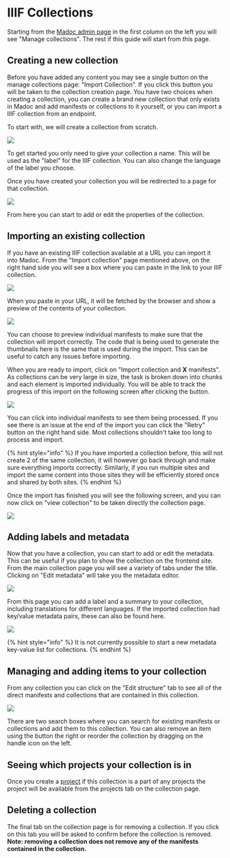 # IIIF Collections

Starting from the [Madoc admin page](../../administration-pages.md#madoc-admin-page) in the first column on the left you will see "Manage collections". The rest if this guide will start from this page.

## Creating a new collection

Before you have added any content you may see a single button on the manage collections page: "Import Collection". If you click this button you will be taken to the collection creation page. You have two choices when creating a collection, you can create a brand new collection that only exists in Madoc and add manifests or collections to it yourself, or you can import a IIIF collection from an endpoint.

To start with, we will create a collection from scratch.

![](../../.gitbook/assets/screenshot-2021-05-06-at-17.17.17.png)

To get started you only need to give your collection a name. This will be used as the "label" for the IIIF collection. You can also change the language of the label you choose.

Once you have created your collection you will be redirected to a page for that collection.

![](../../.gitbook/assets/screenshot-2021-05-06-at-17.17.55.png)

From here you can start to add or edit the properties of the collection.

## Importing an existing collection

If you have an existing IIIF collection available at a URL you can import it into Madoc. From the "Import collection" page mentioned above, on the right hand side you will see a box where you can paste in the link to your IIIF collection.

![](../../.gitbook/assets/screenshot-2021-05-06-at-17.18.10.png)

When you paste in your URL, it will be fetched by the browser and show a preview of the contents of your collection.

![](../../.gitbook/assets/screenshot-2020-09-02-at-20.37.51.png)

You can choose to preview individual manifests to make sure that the collection will import correctly. The code that is being used to generate the thumbnails here is the same that is used during the import. This can be useful to catch any issues before importing.

When you are ready to import, click on "Import collection and **X** manifests". As collections can be very large in size, the task is broken down into chunks and each element is imported individually. You will be able to track the progress of this import on the following screen after clicking the button.

![](../../.gitbook/assets/screenshot-2020-09-02-at-20.41.30.png)

You can click into individual manifests to see them being processed. If you see there is an issue at the end of the import you can click the "Retry" button on the right hand side. Most collections shouldn't take too long to process and import.

{% hint style="info" %}
If you have imported a collection before, this will not create 2 of the same collection, it will however go back through and make sure everything imports correctly. Similarly, if you run multiple sites and import the same content into those sites they will be efficiently stored once and shared by both sites.
{% endhint %}

Once the import has finished you will see the following screen, and you can now click on "view collection" to be taken directly the collection page.

![](../../.gitbook/assets/screenshot-2020-09-02-at-20.44.02.png)

## Adding labels and metadata

Now that you have a collection, you can start to add or edit the metadata. This can be useful if you plan to show the collection on the frontend site. From the main collection page you will see a variety of tabs under the title. Clicking on "Edit metadata" will take you the metadata editor.

![](../../.gitbook/assets/screenshot-2020-09-02-at-20.44.54.png)

From this page you can add a label and a summary to your collection, including translations for different languages. If the imported collection had key/value metadata pairs, these can also be found here.

![](../../.gitbook/assets/screenshot-2020-09-02-at-20.46.10.png)

{% hint style="info" %}
It is not currently possible to start a new metadata key-value list for collections.
{% endhint %}

## Managing and adding items to your collection

From any collection you can click on the "Edit structure" tab to see all of the direct manifests and collections that are contained in this collection.

![](../../.gitbook/assets/screenshot-2020-09-02-at-20.48.23.png)

There are two search boxes where you can search for existing manifests or collections and add them to this collection. You can also remove an item using the button the right or reorder the collection by dragging on the handle icon on the left.

## Seeing which projects your collection is in

Once you create a [project](../projects/) if this collection is a part of any projects the project will be available from the projects tab on the collection page.

## Deleting a collection

The final tab on the collection page is for removing a collection. If you click on this tab you will be asked to confirm before the collection is removed. **Note: removing a collection does not remove any of the manifests contained in the collection.**

